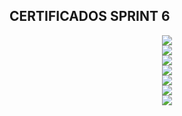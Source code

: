 ## CERTIFICADOS SPRINT 6 ##


<div align="center">
<img src="https://github.com/Israella/CompassUOL/assets/89945563/6a15718f-e50b-47d1-8eda-c7a446c0ab50" />
</div>

<div align="center">
<img src="https://github.com/Israella/CompassUOL/assets/89945563/7199c374-5dd2-40d3-9d4a-07e7666b3d53" />
</div>

<div align="center">
<img src="https://github.com/Israella/CompassUOL/assets/89945563/64ff02ad-06df-4c83-9c38-a3f88d211a31" />
</div>

<div align="center">
<img src="https://github.com/Israella/CompassUOL/assets/89945563/2f913aab-6030-4747-9ab0-9da87aa5921d" />
</div>

<div align="center">
<img src="https://github.com/Israella/CompassUOL/assets/89945563/6bc59bd3-7637-420e-a3a0-b75fdb2170d1" />
</div>

<div align="center">
<img src="https://github.com/Israella/CompassUOL/assets/89945563/a99fb8de-2b22-458e-8673-466564b200ef" />

<div align="center">
<img src="https://github.com/Israella/CompassUOL/assets/89945563/8f8b5feb-59fd-4bdb-a711-f1da2681a092" />
</div>
